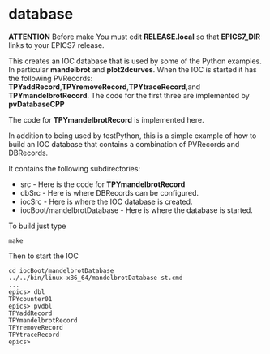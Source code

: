 # database

**ATTENTION** Before make You must edit **RELEASE.local**
so that **EPICS7_DIR** links to your EPICS7 release.


This creates an IOC database that is used by some of the Python examples.
In particular **mandelbrot** and **plot2dcurves**.
When the IOC is started it has the following PVRecords:
**TPYaddRecord**,**TPYremoveRecord**,**TPYtraceRecord**,and **TPYmandelbrotRecord**.
The code for the first three are implemented by **pvDatabaseCPP**

The code for **TPYmandelbrotRecord** is implemented here.

In addition to being used by testPython, this is a simple example of how to build an
IOC database that contains a combination of PVRecords and DBRecords.

It contains the following subdirectories:

* src - Here is the code for **TPYmandelbrotRecord**
* dbSrc - Here is where DBRecords can be configured.
* iocSrc - Here is where the IOC database is created.
* iocBoot/mandelbrotDatabase - Here is where the database is started.

To build just type

    make

Then to start the IOC

    cd iocBoot/mandelbrotDatabase
    ../../bin/linux-x86_64/mandelbrotDatabase st.cmd
    ...
    epics> dbl
    TPYcounter01
    epics> pvdbl
    TPYaddRecord
    TPYmandelbrotRecord
    TPYremoveRecord
    TPYtraceRecord
    epics> 

